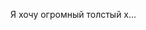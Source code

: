 Я хочу огромный толстый х...

<!---
LarMeen/LarMeen is a ✨ special ✨ repository because its `README.md` (this file) appears on your GitHub profile.
You can click the Preview link to take a look at your changes.
--->
